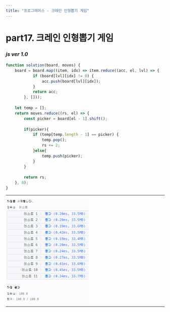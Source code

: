 ```yaml
---
title: "프로그래머스 - 크레인 인형뽑기 게임"
---
```



# __part17. 크레인 인형뽑기 게임__

### _js ver 1.0_
```js 
function solution(board, moves) {
    board = board.map((item, idx) => item.reduce((acc, el, lvl) => {
            if (board[lvl][idx] != 0) {
                acc.push(board[lvl][idx]);
            }
            return acc;
        }, []));

    let temp = [];
    return moves.reduce((rs, el) => {
        const picker = board[el - 1].shift();

        if(picker){
            if (temp[temp.length - 1] == picker) {
                temp.pop();
                rs += 2;
            }else{
                temp.push(picker);
            }
        }

        return rs;
    }, 0);
}

```
<hr/>

![실행결과_js ver 1.0](/assets/img/2023-10-25-prog17.png)

<hr/>